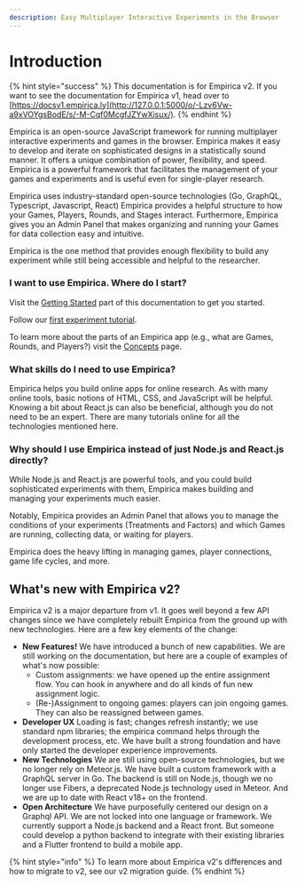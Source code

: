 ```yaml
---
description: Easy Multiplayer Interactive Experiments in the Browser
---
```


# Introduction

{% hint style="success" %}
This documentation is for Empirica v2. If you want to see the documentation for Empirica v1, head over to [https://docsv1.empirica.ly](http://127.0.0.1:5000/o/-Lzv6Vw-a9xVOYgsBodE/s/-M-Cqf0McgfJZYwXisux/).
{% endhint %}

Empirica is an open-source JavaScript framework for running multiplayer interactive experiments and games in the browser. Empirica makes it easy to develop and iterate on sophisticated designs in a statistically sound manner. It offers a unique combination of power, flexibility, and speed. Empirica is a powerful framework that facilitates the management of your games and experiments and is useful even for single-player research.

Empirica uses industry-standard open-source technologies (Go, GraphQL, Typescript, Javascript, React) Empirica provides a helpful structure to how your Games, Players, Rounds, and Stages interact. Furthermore, Empirica gives you an Admin Panel that makes organizing and running your Games for data collection easy and intuitive.

Empirica is the one method that provides enough flexibility to build any experiment while still being accessible and helpful to the researcher.

### I want to use Empirica. Where do I start?

Visit the [Getting Started](getting-started/setup/) part of this documentation to get you started.

Follow our [first experiment tutorial](guides/tutorial-your-first-experiment/your-first-experiment.md).

To learn more about the parts of an Empirica app (e.g., what are Games, Rounds, and Players?) visit the [Concepts](overview/concepts.md) page.

### What skills do I need to use Empirica?

Empirica helps you build online apps for online research. As with many online tools, basic notions of HTML, CSS, and JavaScript will be helpful. Knowing a bit about React.js can also be beneficial, although you do not need to be an expert. There are many tutorials online for all the technologies mentioned here.

### Why should I use Empirica instead of just Node.js and React.js directly?

While Node.js and React.js are powerful tools, and you could build sophisticated experiments with them, Empirica makes building and managing your experiments much easier.

Notably, Empirica provides an Admin Panel that allows you to manage the conditions of your experiments (Treatments and Factors) and which Games are running, collecting data, or waiting for players.

Empirica does the heavy lifting in managing games, player connections, game life cycles, and more.

## What's new with Empirica v2?

Empirica v2 is a major departure from v1. It goes well beyond a few API changes since we have completely rebuilt Empirica from the ground up with new technologies. Here are a few key elements of the change:

* **New Features!** We have introduced a bunch of new capabilities. We are still working on the documentation, but here are a couple of examples of what's now possible:
  * Custom assignments: we have opened up the entire assignment flow. You can hook in anywhere and do all kinds of fun new assignment logic.
  * (Re-)Assignment to ongoing games: players can join ongoing games. They can also be reassigned between games.
* **Developer UX** Loading is fast; changes refresh instantly; we use standard npm libraries; the empirica command helps through the development process, etc. We have built a strong foundation and have only started the developer experience improvements.&#x20;
* **New Technologies** We are still using open-source technologies, but we no longer rely on Meteor.js. We have built a custom framework with a GraphQL server in Go. The backend is still on Node.js, though we no longer use Fibers, a deprecated Node.js technology used in Meteor.  And we are up to date with React v18+ on the frontend.
* **Open Architecture** We have purposefully centered our design on a Graphql API. We are not locked into one language or framework. We currently support a Node.js backend and a React front. But someone could develop a python backend to integrate with their existing libraries and a Flutter frontend to build a mobile app.

{% hint style="info" %}
To learn more about Empirica v2's differences and how to migrate to v2, see our v2 migration guide.
{% endhint %}

